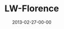 ---
layout: message
category: message
series: "Last Wednesday"
title: "LW-Florence"
date: 2013-02-27-00-00
message_id: 778
description: "In Florence, listen to Brian highlight tribal stories from the past 17 years."
video: "http://s3.amazonaws.com/crossroads-media/messages/video/022713-lw-florence.mp4"
video-duration: "44:37"
video-image: "http://s3.amazonaws.com/crossroads-media/images/lw_0213_florence.jpg"
audio: "http://s3.amazonaws.com/crossroads-media/messages/audio/022713-lw-florence.mp3"
audio-duration: "44:32"
tag: 
 - florence
 - tribe
 - history
 - brian-tome
explicit: false
---